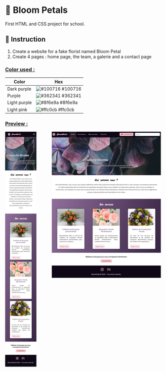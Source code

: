 # 🌸 Bloom Petals
First HTML and CSS project for school.

## 📝 Instruction
1. Create a website for a fake florist named Bloom Petal
2. Create 4 pages : home page, the team, a galerie and a contact page

 
### <u>Color used :</u>
| Color             | Hex                                                                |
| ----------------- | ------------------------------------------------------------------ |
| Dark purple | ![#100716](https://via.placeholder.com/10/100716?text=+) #100716 |
| Purple | ![#362341](https://via.placeholder.com/10/362341?text=+) #362341 |
| Light purple | ![#8f6e9a](https://via.placeholder.com/10/8f6e9a?text=+) #8f6e9a |
| Light pink | ![#ffc0cb](https://via.placeholder.com/10/ffc0cb?text=+) #ffc0cb |

### <u>Preview :</u>
<img src="./preview-mobile.jpg" alt="screenshot Bloom Petal mobile" width="20%" align="left"> <img src="./preview-desktop.jpg" alt="screenshot Bloom Petal desktop" width="70%" align="right">
